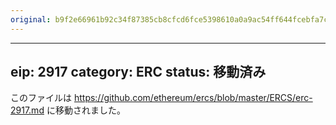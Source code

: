 ```yaml
---
original: b9f2e66961b92c34f87385cb8cfcd6fce5398610a0a9ac54ff644fcebfa7ccb3
---
```


---
eip: 2917
category: ERC
status: 移動済み
---

このファイルは https://github.com/ethereum/ercs/blob/master/ERCS/erc-2917.md に移動されました。